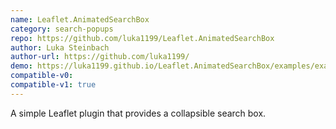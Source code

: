 ```yaml
---
name: Leaflet.AnimatedSearchBox
category: search-popups
repo: https://github.com/luka1199/Leaflet.AnimatedSearchBox
author: Luka Steinbach
author-url: https://github.com/luka1199/
demo: https://luka1199.github.io/Leaflet.AnimatedSearchBox/examples/example_fuse.html
compatible-v0:
compatible-v1: true
---
```


A simple Leaflet plugin that provides a collapsible search box.
